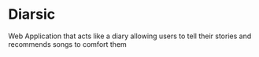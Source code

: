 # Diarsic

Web Application that acts like a diary allowing users to tell their stories and recommends songs to comfort them
